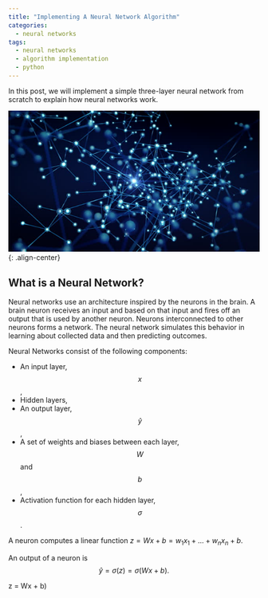 ```yaml
---
title: "Implementing A Neural Network Algorithm"
categories:
  - neural networks
tags:
  - neural networks
  - algorithm implementation
  - python
--- 
```


In this post, we will implement a simple three-layer neural network from scratch to explain how neural
networks work.

![image-center](/images/2019-9-15_neurons.jpg){: .align-center}

## What is a Neural Network?

Neural networks use an architecture inspired by the neurons in the brain. 
A brain neuron receives an input and based on that input and fires off an output that is used by another neuron. 
Neurons interconnected to other neurons forms a network. 
The neural network simulates this behavior in learning about collected data and then predicting outcomes.

Neural Networks consist of the following components:

- An input layer, $$x$$, 
- Hidden layers, 
- An output layer, $$\hat{y}$$,
- A set of weights and biases between each layer, $$W$$ and $$b$$,
- Activation function for each hidden layer, $$\sigma$$.

A neuron computes a linear function
$\begin{equation} 
z = Wx + b = w_1x_1 + \dots + w_nx_n + b.
\end{equation}$

An output of a neuron is
$$\hat{y} = \sigma(z) = \sigma(Wx + b).$$

z = Wx + b)

